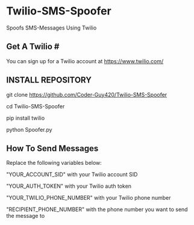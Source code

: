 # Twilio-SMS-Spoofer

Spoofs SMS-Messages Using Twilio

Get A Twilio #
---------------
You can sign up for a Twilio account at https://www.twilio.com/

INSTALL REPOSITORY
--------------------------------
git clone https://github.com/Coder-Guy420/Twilio-SMS-Spoofer

cd Twilio-SMS-Spoofer

pip install twilio

python Spoofer.py

How To Send Messages
--------------------
Replace the following variables below:

"YOUR_ACCOUNT_SID" with your Twilio account SID

"YOUR_AUTH_TOKEN" with your Twilio auth token

"YOUR_TWILIO_PHONE_NUMBER" with your Twilio phone number

"RECIPIENT_PHONE_NUMBER" with the phone number you want to send the message to
